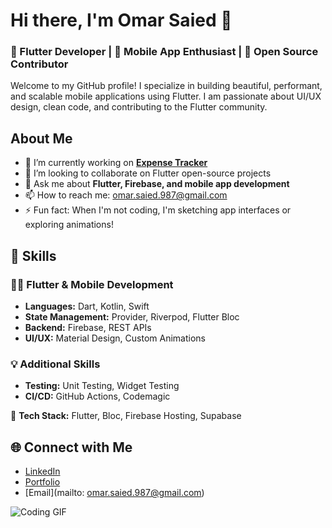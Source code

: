 # Hi there, I'm Omar Saied 👋
### 🚀 Flutter Developer | 📱 Mobile App Enthusiast | 🌟 Open Source Contributor

Welcome to my GitHub profile! I specialize in building beautiful, performant, and scalable mobile applications using Flutter. I am passionate about UI/UX design, clean code, and contributing to the Flutter community.

## About Me
- 🔭 I’m currently working on **[Expense Tracker](https://github.com/johndoe/expense-tracker)**
- 👯 I’m looking to collaborate on Flutter open-source projects
- 💬 Ask me about **Flutter, Firebase, and mobile app development**
- 📫 How to reach me: omar.saied.987@gmail.com
- ⚡ Fun fact: When I'm not coding, I'm sketching app interfaces or exploring animations!

## 🚀 Skills
### 👨‍💻 Flutter & Mobile Development
- **Languages:** Dart, Kotlin, Swift
- **State Management:** Provider, Riverpod, Flutter Bloc
- **Backend:** Firebase, REST APIs
- **UI/UX:** Material Design, Custom Animations

### 💡 Additional Skills
- **Testing:** Unit Testing, Widget Testing
- **CI/CD:** GitHub Actions, Codemagic

🔧 **Tech Stack:** Flutter, Bloc, Firebase Hosting, Supabase


## 🌐 Connect with Me
- [LinkedIn](https://www.linkedin.com/in/omar-saied-88436b249/)  
- [Portfolio](https://johndoe.com)  
- [Email](mailto: omar.saied.987@gmail.com)

![Coding GIF](https://media.giphy.com/media/qgQUggAC3Pfv687qPC/giphy.gif)
